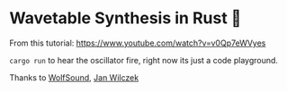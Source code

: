 # Wavetable Synthesis in Rust :crab:


From this tutorial: https://www.youtube.com/watch?v=v0Qp7eWVyes

`cargo run` to hear the oscillator fire, right now its just a code playground.


Thanks to [WolfSound](https://www.youtube.com/c/WolfSoundAudio), [Jan Wilczek](https://github.com/JanWilczek)


